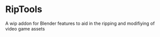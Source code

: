 # RipTools
A wip addon for Blender features to aid in the ripping and modifiying of video game assets
